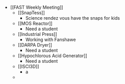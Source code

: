 - [[FAST Weekly Meeting]]
	- [[SnapTess]]
		- Science rendez vous have the snaps for kids
	- [[MOS Reactor]]
		- Need a student
	- [[Industrial Press]]
		- Working with Fanshawe
	- [[DARPA Dryer]]
		- Need a student
	- [[Hypochlorous Acid Generator]]
		- Need a student
	- [[ISCI3D]]
		- a
	-